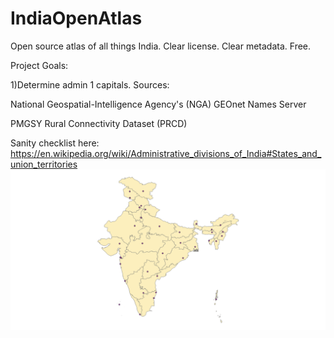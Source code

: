 # IndiaOpenAtlas
Open source atlas of all things India. Clear license. Clear metadata. Free.

Project Goals:

1)Determine admin 1 capitals. 
Sources: 
  
  National Geospatial-Intelligence Agency's (NGA) GEOnet Names Server
  
  PMGSY Rural Connectivity Dataset (PRCD)


Sanity checklist here: https://en.wikipedia.org/wiki/Administrative_divisions_of_India#States_and_union_territories 
![](https://github.com/justinelliotmeyers/IndiaOpenAtlas/blob/main/jpeg_map_references/admin_1_capital_map.png)
